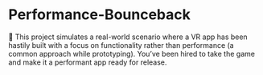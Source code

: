 # Performance-Bounceback
 :wrench: This project simulates a real-world scenario where a VR app has been hastily built with a focus on functionality rather than performance (a common approach while prototyping). You’ve been hired to take the game and make it a performant app ready for release.
